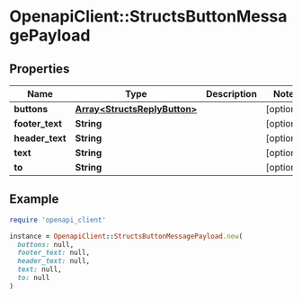 # OpenapiClient::StructsButtonMessagePayload

## Properties

| Name | Type | Description | Notes |
| ---- | ---- | ----------- | ----- |
| **buttons** | [**Array&lt;StructsReplyButton&gt;**](StructsReplyButton.md) |  | [optional] |
| **footer_text** | **String** |  | [optional] |
| **header_text** | **String** |  | [optional] |
| **text** | **String** |  | [optional] |
| **to** | **String** |  | [optional] |

## Example

```ruby
require 'openapi_client'

instance = OpenapiClient::StructsButtonMessagePayload.new(
  buttons: null,
  footer_text: null,
  header_text: null,
  text: null,
  to: null
)
```

